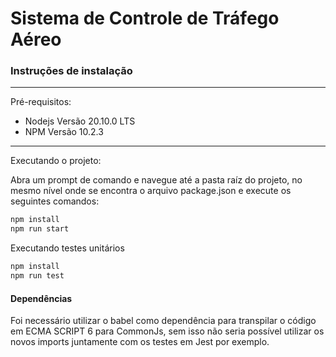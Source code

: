 # Sistema de Controle de Tráfego Aéreo


### Instruções de instalação
---
Pré-requisitos:
- Nodejs Versão 20.10.0 LTS
- NPM Versão 10.2.3
---
Executando o projeto:

Abra um prompt de comando e navegue até a pasta raíz do projeto, no mesmo nível onde se encontra o arquivo package.json e execute os seguintes comandos:
```sh
npm install
npm run start
```

Executando testes unitários
```sh
npm install
npm run test
```

#### Dependências
Foi necessário utilizar o babel como dependência para transpilar o código em ECMA SCRIPT 6 para CommonJs, sem isso não seria possível utilizar os novos imports juntamente com os testes em Jest por exemplo.
